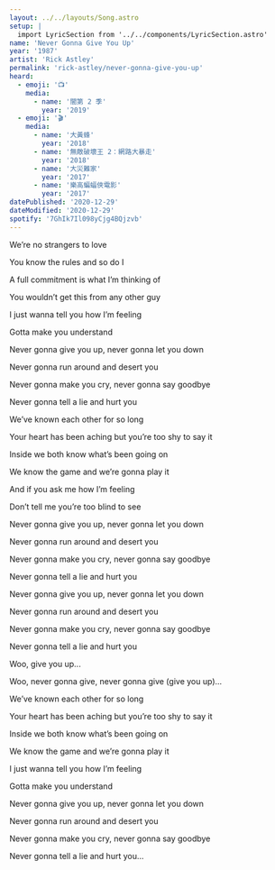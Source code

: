 ```yaml
---
layout: ../../layouts/Song.astro
setup: |
  import LyricSection from '../../components/LyricSection.astro'
name: 'Never Gonna Give You Up'
year: '1987'
artist: 'Rick Astley'
permalink: 'rick-astley/never-gonna-give-you-up'
heard:
  - emoji: '📺'
    media:
      - name: '闇第 2 季'
        year: '2019'
  - emoji: '🎬'
    media:
      - name: '大黃蜂'
        year: '2018'
      - name: '無敵破壞王 2：網路大暴走'
        year: '2018'
      - name: '大災難家'
        year: '2017'
      - name: '樂高蝙蝠俠電影'
        year: '2017'
datePublished: '2020-12-29'
dateModified: '2020-12-29'
spotify: '7GhIk7Il098yCjg4BQjzvb'
---
```


<LyricSection>

We&rsquo;re no strangers to love

You know the rules and so do I

A full commitment is what I&rsquo;m thinking of

You wouldn&rsquo;t get this from any other guy

I just wanna tell you how I&rsquo;m feeling

Gotta make you understand

</LyricSection>

<LyricSection>

Never gonna give you up, never gonna let you down

Never gonna run around and desert you

Never gonna make you cry, never gonna say goodbye

Never gonna tell a lie and hurt you

</LyricSection>

<LyricSection>

We&rsquo;ve known each other for so long

Your heart has been aching but you&rsquo;re too shy to say it

Inside we both know what&rsquo;s been going on

We know the game and we&rsquo;re gonna play it

And if you ask me how I&rsquo;m feeling

Don&rsquo;t tell me you&rsquo;re too blind to see

</LyricSection>

<LyricSection>

Never gonna give you up, never gonna let you down

Never gonna run around and desert you

Never gonna make you cry, never gonna say goodbye

Never gonna tell a lie and hurt you

</LyricSection>

<LyricSection>

Never gonna give you up, never gonna let you down

Never gonna run around and desert you

Never gonna make you cry, never gonna say goodbye

Never gonna tell a lie and hurt you

Woo, give you up...

Woo, never gonna give, never gonna give (give you up)...

</LyricSection>

<LyricSection>

We&rsquo;ve known each other for so long

Your heart has been aching but you&rsquo;re too shy to say it

Inside we both know what&rsquo;s been going on

We know the game and we&rsquo;re gonna play it


I just wanna tell you how I&rsquo;m feeling

Gotta make you understand

</LyricSection>

<LyricSection>

Never gonna give you up, never gonna let you down

Never gonna run around and desert you

Never gonna make you cry, never gonna say goodbye

Never gonna tell a lie and hurt you...

</LyricSection>
